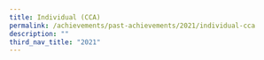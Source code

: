 ```yaml
---
title: Individual (CCA)
permalink: /achievements/past-achievements/2021/individual-cca
description: ""
third_nav_title: "2021"
---
```

